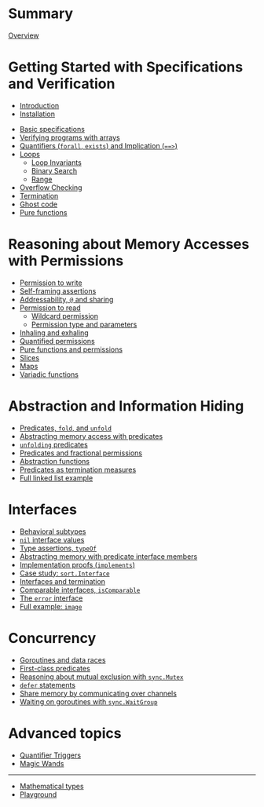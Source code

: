 # Summary

[Overview](./overview.md)

# Getting Started with Specifications and Verification
- [Introduction]()
- [Installation]()
<!-- - [Getting started]() -->
- [Basic specifications](./01/basic-specs.md)
  <!-- - [`assert` and `assume`](./assert-assume.md) -->
  <!-- - [requires, ensures, and preserves](./requires-ensures.md)-->
- [Verifying programs with arrays](./01/basic-array.md)
- [Quantifiers (`forall`, `exists`) and Implication (`==>`)](./01/quantifier.md)
- [Loops](./01/loops.md)
  - [Loop Invariants](./01/loops-invariant.md)
  - [Binary Search](./01/loops-binarysearch.md)
  - [Range](./01/loops-range.md)
- [Overflow Checking](./01/overflow.md)
- [Termination](./01/termination.md)
- [Ghost code](./01/ghost.md)
- [Pure functions](./01/pure.md)

# Reasoning about Memory Accesses with Permissions
- [Permission to write](./02/permission-write.md)
- [Self-framing assertions](./02/self-framing.md)
- [Addressability, `@` and sharing](./02/addressable.md)
- [Permission to read](./02/fractional-permissions.md)
  - [Wildcard permission](./02/wildcard-permission.md)
  - [Permission type and parameters](./02/permission-type.md)
- [Inhaling and exhaling](./02/inhale-exhale.md)
- [Quantified permissions](./02/quantified-permission.md)
- [Pure functions and permissions](./02/permission-pure.md)
- [Slices](./02/slices.md)
- [Maps](./02/maps.md)
- [Variadic functions]()

# Abstraction and Information Hiding
- [Predicates, `fold`, and `unfold`](./03/predicates.md)
- [Abstracting memory access with predicates](./03/abstracting-memory.md)
- [`unfolding` predicates](./03/unfolding.md)
- [Predicates and fractional permissions](./03/predicates-fractional.md)
- [Abstraction functions](./03/abstraction-view.md)
- [Predicates as termination measures](./03/predicate-termination.md)
- [Full linked list example](./03/full-example.md)

# Interfaces
- [Behavioral subtypes](./04/behavioral.md)
- [`nil` interface values](./04/nil.md)
- [Type assertions, `typeOf`](./04/type.md)
- [Abstracting memory with predicate interface members](./04/mem.md)
- [Implementation proofs (`implements`)](./04/implements.md)
- [Case study: `sort.Interface`](./04/sort.md)
- [Interfaces and termination](./04/interface-termination.md)
- [Comparable interfaces, `isComparable`](./04/comparable.md)
- [The `error` interface]()
- [Full example: `image`](./04/image.md)

# Concurrency
- [Goroutines and data races](./05/goroutine.md)
- [First-class predicates](./05/first-class-predicates.md)
- [Reasoning about mutual exclusion with `sync.Mutex`](./05/mutex.md)
- [`defer` statements](./05/defer.md)
- [Share memory by communicating over channels]()
- [Waiting on goroutines with `sync.WaitGroup`]()

# Advanced topics
- [Quantifier Triggers](./triggers.md)
- [Magic Wands](./magic-wands.md)

---
- [Mathematical types](./reference-mathematical-types.md)
- [Playground](./playground.md)
